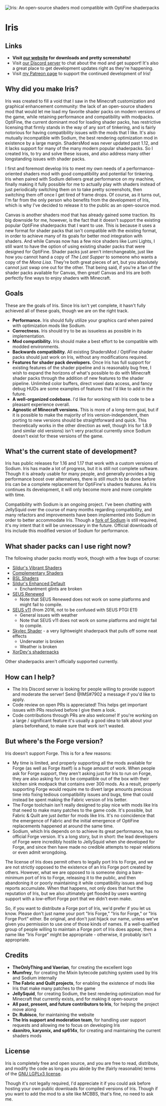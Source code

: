 ![Iris: An open-source shaders mod compatible with OptiFine shaderpacks](docs/banner.png)

# Iris

## Links

* **Visit [our website](https://irisshaders.net) for downloads and pretty screenshots!**
* Visit [our Discord server](https://discord.gg/jQJnav2jPu) to chat about the mod and get support! It's also a great place to get development updates right as they're happening.
* Visit [my Patreon page](https://www.patreon.com/coderbot) to support the continued development of Iris!


## Why did you make Iris?

Iris was created to fill a void that I saw in the Minecraft customization and graphical enhancement community: the lack of an open-source shaders mod that would let me load my favorite shader packs on modern versions of the game, while retaining performance and compatibility with modpacks. OptiFine, the current dominant mod for loading shader packs, has restrictive licensing that firmly stands in the way of any sort of tinkering, and is fairly notorious for having compatibility issues with the mods that I like. It's also mutually incompatible with Sodium, the best rendering optimization mod in existence by a large margin. ShadersMod was never updated past 1.12, and it lacks support for many of the many modern popular shaderpacks. So I created Iris, to try and solve these issues, and also address many other longstanding issues with shader packs.

I first and foremost develop Iris to meet my own needs of a performance-oriented shaders mod with good compatibility and potential for tinkering. Iris when paired with Sodium delivers great performance on my machine, finally making it fully possible for me to actually play with shaders instead of just periodically switching them on to take pretty screenshots, then switching them off once I get tired of frame drops. Of course, as it turns out, I'm far from the only person who benefits from the development of Iris, which is why I've decided to release it to the public as an open-source mod.

Canvas is another shaders mod that has already gained some traction. Its big downside for me, however, is the fact that it doesn't support the existing popular OptiFine shaderpacks that I want to use. This is because it uses a new format for shader packs that isn't compatible with the existing format, in order to achieve many of its goals for better mod integration with shaders. And while Canvas now has a few nice shaders like Lumi Lights, I still want to have the option of using existing shader packs that were designed for OptiFine. Shader packs just aren't interchangeable, just like how you cannot hand a copy of *The Last Supper* to someone who wants a copy of the *Mona Lisa*. They're both great pieces of art, but you absolutely cannot just swap one out for the other. That being said, if you're a fan of the shader packs available for Canvas, then great! Canvas and Iris are both perfectly fine ways to enjoy shaders with Minecraft.


## Goals

These are the goals of Iris. Since Iris isn't yet complete, it hasn't fully achieved all of these goals, though we are on the right track.

* **Performance.** Iris should fully utilize your graphics card when paired with optimization mods like Sodium.
* **Correctness.** Iris should try to be as issueless as possible in its implementation.
* **Mod compatibility.** Iris should make a best effort to be compatible with modded environments.
* **Backwards compatibility.** All existing ShadersMod / OptiFine shader packs should just work on Iris, without any modifications required.
* **Features for shader pack developers.** Once Iris has full support for existing features of the shader pipeline and is reasonably bug free, I wish to expand the horizons of what's possible to do with Minecraft shader packs through the addition of new features to the shader pipeline. Unlimited color buffers, direct voxel data access, and fancy debug HUDs are some examples of features that I'd like to add in the future.
* **A well-organized codebase.** I'd like for working with Iris code to be a pleasant experience overall.
* **Agnostic of Minecraft versions.** This is more of a long-term goal, but if it is possible to make the majority of Iris version-independent, then porting to new versions should be straightforward and quick. This theoretically works in the other direction as well, though Iris for 1.8.9 (and similar old versions) isn't very practical currently since Sodium doesn't exist for these versions of the game.


## What's the current state of development?

Iris has public releases for 1.16 and 1.17 that work with a custom versions of Sodium. Iris has made a lot of progress, but it is still not complete software. Though it is already usable for many people, and generally provides a big performance boost over alternatives, there is still much to be done before Iris can be a complete replacement for OptiFine's shaders features. As Iris continues its development, it will only become more and more complete with time.

Compatibility with Sodium is an ongoing project. I've been chatting with JellySquid over the course of many months regarding compatibility, and many refactors and improvements have been implemented into Sodium in order to better accommodate Iris. Though a [fork of Sodium](https://github.com/IrisShaders/sodium-fabric) is still required, it's my intent that it will be unnecessary in the future. Official downloads of Iris include this modified version of Sodium for performance.


## What shader packs can I use right now?

The following shader packs mostly work, though with a few bugs of course:

* [Sildur's Vibrant Shaders](https://sildurs-shaders.github.io/)
* [Complementary Shaders](https://www.curseforge.com/minecraft/customization/complementary-shaders)
* [BSL Shaders](https://www.bitslablab.com/bslshaders/)
* [Sildur's Enhanced Default](https://sildurs-shaders.github.io/)
    * Enchantment glints are broken
* [SEUS Renewed](https://sonicether.com/shaders/download/renewed-v1-0-1/)
    * Note that SEUS Renewed does not work on some platforms and might fail to compile.
* [SEUS v11](https://sonicether.com/shaders/download/v11-0/) (from 2016, not to be confused with SEUS PTGI E11)
    * General issues with weather
    * Note that SEUS v11 does not work on some platforms and might fail to compile.
* [Skylec Shader](https://www.curseforge.com/minecraft/customization/skylec-shader) - a very lightweight shaderpack that pulls off some neat effects
    * Underwater is broken
    * Weather is broken
* [XorDev's shaderpacks](https://github.com/XorDev/Minecraft-Shaderpacks)

Other shaderpacks aren't officially supported currently.


## How can I help?

* The Iris Discord server is looking for people willing to provide support and moderate the server! Send @IMS#7902 a message if you'd like to apply.
* Code review on open PRs is appreciated! This helps get important issues with PRs resolved before I give them a look.
* Code contributions through PRs are also welcome! If you're working on a large / significant feature it's usually a good idea to talk about your plans beforehand, to make sure that work isn't wasted.


## But where's the Forge version?

Iris doesn't support Forge. This is for a few reasons:

* My time is limited, and properly supporting all the mods available for Forge (as well as Forge itself) is a huge amount of work. When people ask for Forge support, they aren't asking just for Iris to run on Forge, they are also asking for it to be compatible out of the box with their kitchen sink modpack that contains over 300 mods. As a result, properly supporting Forge would require me to divert large amounts precious time into fixing tedious compatibility issues and bugs, time that could instead be spent making the Fabric version of Iris better.
* The Forge toolchain isn't really designed to play nice with mods like Iris that need to make many patches to the game code. It's possible, but Fabric & Quilt are just *better* for mods like Iris. It's no coincidence that the emergence of Fabric and the initial emergence of OptiFine replacements happened at around the same time.
* Sodium, which Iris depends on to achieve its great performance, has no official Forge version. It's a long story, but in short: the lead developers of Forge were incredibly hostile to JellySquid when she developed for Forge, and since then have made no credible attempts to repair relations or even admit wrongdoing.

The license of Iris does permit others to legally port Iris to Forge, and we are not strictly opposed to the existence of an Iris Forge port created by others. However, what we are opposed to is someone doing a bare-minimum port of Iris to Forge, releasing it to the public, and then abandoning it or poorly maintaining it while compatibility issues and bug reports accumulate. When that happens, not only does that hurt the reputation of Iris, but we also ultimately get flooded by users wanting support with a low-effort Forge port that we didn't even make.

So, if you want to distribute a Forge port of Iris, we'd prefer if you let us know. Please don't just name your port "Iris Forge," "Iris for Forge," or "Iris Forge Port" either. Be original, and don't just hijack our name, unless we've given you permission to use one of those kinds of names. If a well-qualified group of people willing to maintain a Forge port of Iris does appear, then a name like "Iris Forge" might be appropriate - otherwise, it probably isn't appropriate.


## Credits

* **TheOnlyThing and Vaerian**, for creating the excellent logo
* **Mumfrey**, for creating the Mixin bytecode patching system used by Iris and Sodium internally
* **The Fabric and Quilt projects**, for enabling the existence of mods like Iris that make many patches to the game
* **JellySquid**, for creating Sodium, the best rendering optimization mod for Minecraft that currently exists, and for making it open-source
* **All past, present, and future contributors to Iris**, for helping the project move along
* **Dr. Rubisco**, for maintaining the website
* **The Iris support and moderation team**, for handling user support requests and allowing me to focus on developing Iris
* **daxnitro, karyonix, and sp614x**, for creating and maintaining the current shaders mods

## License

Iris is completely free and open source, and you are free to read, distribute, and modify the code as long as you abide by the (fairly reasonable) terms of the [GNU LGPLv3 license](https://github.com/IrisShaders/Iris/blob/master/LICENSE).

Though it's not legally required, I'd appreciate it if you could ask before hosting your own public downloads for compiled versions of Iris. Though if you want to add the mod to a site like MCBBS, that's fine, no need to ask me.
